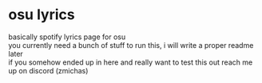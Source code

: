# osu lyrics
basically spotify lyrics page for osu<br>
you currently need a bunch of stuff to run this, i will write a proper readme later<br>
if you somehow ended up in here and really want to test this out reach me up on discord (zmichas)

